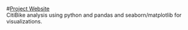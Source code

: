 #[Project Website](https://omar0k.github.io)  
CitiBike analysis using python and pandas and seaborn/matplotlib for visualizations.
